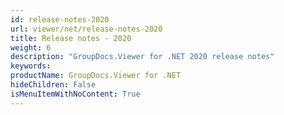 ```yaml
---
id: release-notes-2020
url: viewer/net/release-notes-2020
title: Release notes - 2020
weight: 6
description: "GroupDocs.Viewer for .NET 2020 release notes"
keywords: 
productName: GroupDocs.Viewer for .NET
hideChildren: False
isMenuItemWithNoContent: True
---
```

